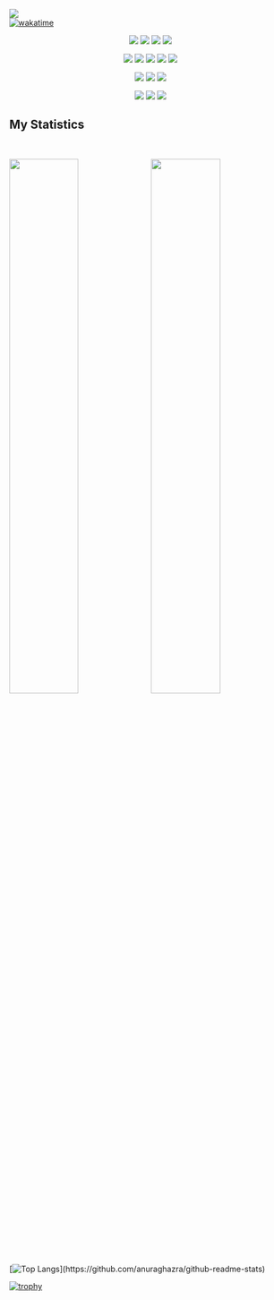 ![](https://komarev.com/ghpvc/?username=alikhodaverdi&color=green&style=for-the-badge&color=blueviolet)
<br/>
[![wakatime](https://wakatime.com/badge/user/ae9f36c0-eb3a-413e-80b8-f3e6f9725dbf.svg)](https://wakatime.com/@ae9f36c0-eb3a-413e-80b8-f3e6f9725dbf)


<p>
<div align="center">
  <img src="https://img.shields.io/badge/-Node.js-aeff9c?style=for-the-badge&logo=node.js&logoColor=66fc44&labelColor=282828">
  <img src="https://img.shields.io/badge/-expressjs-aeff9c?style=for-the-badge&logo=express&logoColor=aeff9c&labelColor=282828">
  <img src="https://img.shields.io/badge/-Nestjs-cc0836?style=for-the-badge&logo=nestjs&logoColor=cc0836&labelColor=282828">
  <img src="https://img.shields.io/badge/-socket.io-aeff9c?style=for-the-badge&logo=socket.io&logoColor=aeff9c&labelColor=282828">
</div>
</p>
<p>
<div align="center">
  <img src="https://img.shields.io/badge/-javascript-EAD41C?style=for-the-badge&logo=javascript&logoColor=EAD41C&labelColor=282828">
  <img src="https://img.shields.io/badge/-typescript-0074C2?style=for-the-badge&logo=typescript&logoColor=0074C2&labelColor=282828">
  <img src="https://img.shields.io/badge/-Reactjs-5ED3F3?style=for-the-badge&logo=react&logoColor=5ED3F3&labelColor=282828">
  <img src="https://img.shields.io/badge/-HTML-D84924?style=for-the-badge&logo=html5&logoColor=D84924&labelColor=282828">
  <img src="https://img.shields.io/badge/-CSS-2449D8?style=for-the-badge&logo=css3&logoColor=2449D8&labelColor=282828">
</div>
</p>
<p>
<div align="center">
  <img src="https://img.shields.io/badge/-Mongodb-aeff9c?style=for-the-badge&logo=mongodb&logoColor=66fc44&labelColor=282828">
  <img src="https://img.shields.io/badge/-Postgresql-31648C?style=for-the-badge&logo=postgresql&logoColor=31648C&labelColor=282828">
  <img src="https://img.shields.io/badge/-redis-9D1C0F?style=for-the-badge&logo=redis&logoColor=9D1C0F&labelColor=282828">
</div>
</p>
<p>
<div align="center">
  <img src="https://img.shields.io/badge/-git-E44C30?style=for-the-badge&logo=git&logoColor=E44C30&labelColor=282828">
  <img src="https://img.shields.io/badge/-Postman-F26734?style=for-the-badge&logo=postman&logoColor=F26734&labelColor=282828">
  <img src="https://img.shields.io/badge/-swagger-679200?style=for-the-badge&logo=swagger&logoColor=679200&labelColor=282828">
</div>
</p>

## My Statistics

<br/>
<p align="left">
  <img width="49.5%" src="https://github-readme-stats.vercel.app/api?username=alikhodaverdi&show_icons=true&theme=gruvbox&hide_border=true" />
    <img width="49.5%" src="https://github-readme-streak-stats.herokuapp.com/?user=alikhodaverdi&theme=gruvbox&hide_border=true" />
</p>
<br>

[![Top Langs](https://github-readme-stats.vercel.app/api/top-langs/?username=alikhodaverdi&layout=compact&show_icons=true&theme=gruvbox&hide_border=true")](https://github.com/anuraghazra/github-readme-stats)  



[![trophy](https://github-profile-trophy.vercel.app/?username=alikhodaverdi)](https://github.com/ryo-ma/github-profile-trophy)
